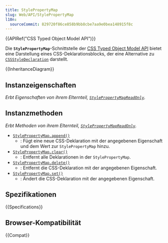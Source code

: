 ```yaml
---
title: StylePropertyMap
slug: Web/API/StylePropertyMap
l10n:
  sourceCommit: 829720f86ce858b9bb8cbe7aa9e0bea148915f8c
---
```


{{APIRef("CSS Typed Object Model API")}}

Die **`StylePropertyMap`**-Schnittstelle der [CSS Typed Object Model API](/de/docs/Web/API/CSS_Object_Model#css_typed_object_model) bietet eine Darstellung eines CSS-Deklarationsblocks, der eine Alternative zu [`CSSStyleDeclaration`](/de/docs/Web/API/CSSStyleDeclaration) darstellt.

{{InheritanceDiagram}}

## Instanzeigenschaften

_Erbt Eigenschaften von ihrem Elternteil, [`StylePropertyMapReadOnly`](/de/docs/Web/API/StylePropertyMapReadOnly)._

## Instanzmethoden

_Erbt Methoden von ihrem Elternteil, [`StylePropertyMapReadOnly`](/de/docs/Web/API/StylePropertyMapReadOnly)._

- [`StylePropertyMap.append()`](/de/docs/Web/API/StylePropertyMap/append)
  - : Fügt eine neue CSS-Deklaration mit der angegebenen Eigenschaft und dem Wert zur `StylePropertyMap` hinzu.
- [`StylePropertyMap.clear()`](/de/docs/Web/API/StylePropertyMap/clear)
  - : Entfernt alle Deklarationen in der `StylePropertyMap`.
- [`StylePropertyMap.delete()`](/de/docs/Web/API/StylePropertyMap/delete)
  - : Entfernt die CSS-Deklaration mit der angegebenen Eigenschaft.
- [`StylePropertyMap.set()`](/de/docs/Web/API/StylePropertyMap/set)
  - : Ändert die CSS-Deklaration mit der angegebenen Eigenschaft.

## Spezifikationen

{{Specifications}}

## Browser-Kompatibilität

{{Compat}}
